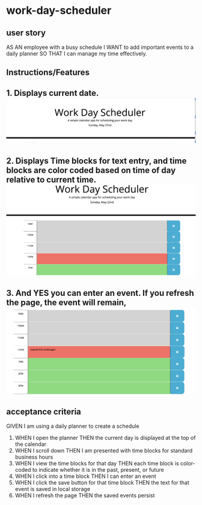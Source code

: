 # work-day-scheduler

## user story

AS AN employee with a busy schedule I WANT to add important events to a daily planner SO THAT I can manage my time effectively.

## Instructions/Features

## 1. Displays current date. ![alt text](./assets/images/header.png)

## 2. Displays Time blocks for text entry, and time blocks are color coded based on time of day relative to current time. ![alt text](./assets/images/timeblocks.png)

## 3. And YES you can enter an event. If you refresh the page, the event will remain, ![alt text](./assets/images/evententry.png)

## acceptance criteria

GIVEN I am using a daily planner to create a schedule

1. WHEN I open the planner THEN the current day is displayed at the top of the calendar
2. WHEN I scroll down THEN I am presented with time blocks for standard business hours
3. WHEN I view the time blocks for that day THEN each time block is color-coded to indicate whether it is in the past, present, or future
4. WHEN I click into a time block THEN I can enter an event
5. WHEN I click the save button for that time block THEN the text for that event is saved in local storage
6. WHEN I refresh the page THEN the saved events persist
